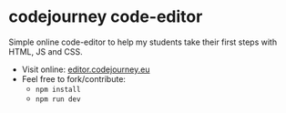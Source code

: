 # codejourney code-editor

Simple online code-editor to help my students take their first steps with HTML, JS and CSS.

- Visit online: [editor.codejourney.eu](editor.codejourney.eu)
- Feel free to fork/contribute:
  - `npm install`
  - `npm run dev`
